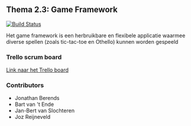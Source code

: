 ## Thema 2.3: Game Framework

[![Build Status](https://magnum.travis-ci.com/bartvtende/2.3-game-framework.svg?token=cmpz4XFFGeiY1QtpHaqp)](https://magnum.travis-ci.com/bartvtende/2.3-game-framework)

Het game framework is een herbruikbare en flexibele applicatie waarmee diverse spellen (zoals tic-tac-toe en Othello) kunnen worden gespeeld

### Trello scrum board

[Link naar het Trello board](https://trello.com/b/hAOMn9QR/t2-3-bassie-game-framework-project)

### Contributors
* Jonathan Berends
* Bart van 't Ende
* Jan-Bert van Slochteren
* Joz Reijneveld